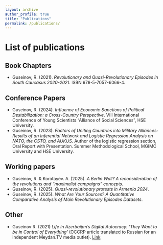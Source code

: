 ```yaml
---
layout: archive
author_profile: true
title: "Publications"
permalink: /publications/
---
```


# List of publications
## Book Chapters
* Guseinov, R. (2021). _Revolutionary and Quasi-Revolutionary Episodes in South Caucasus 2020-2021_. ISBN 978-5-7057-6066-4.

## Conference Papers
* Guseinov, R. (2024). _Influence of Economic Sanctions of Political Destabilization: a Cross-Country Perspective_. VIII International Conference of Young Scientists “Alliance of Social Sciences”, HSE University.
* Guseinov, R. (2023). _Factors of Uniting Countries into Military Alliances: Results of an Inferential Network and Logistic Regression Analysis on NATO, the CSTO, and AUKUS_. Author of the logistic regression section, Oral Report with Presentation. Summer Methodological School, MGIMO University and HSE University.

## Working papers
* Guseinov, R. & Korotayev. A. (2025). _A Berlin Wall? A reconsideration of the revolutions and “maximalist campaigns” concepts_.
* Guseinov, R. (2025). _Quasi-revolutionary protests in Armenia 2024_. 
* Guseinov, R. (2025). _What Are Your Sources? A Quantitative Comparative Analysis of Main Revolutionary Episodes Datasets_.
  
## Other
* Guseinov R. (2021) _Life in Azerbaijan’s Digital Autocracy: ‘They Want to be in Control of Everything’_ (OCCRP article translated to Russian for an independent Meydan.TV media outlet). [Link](https://www.meydan.tv/ru/article/zhizn-v-azerbajdzhanskoj-informacionnoj-avtokratii-oni-hotyat-kontrolirovat-vse/) 

